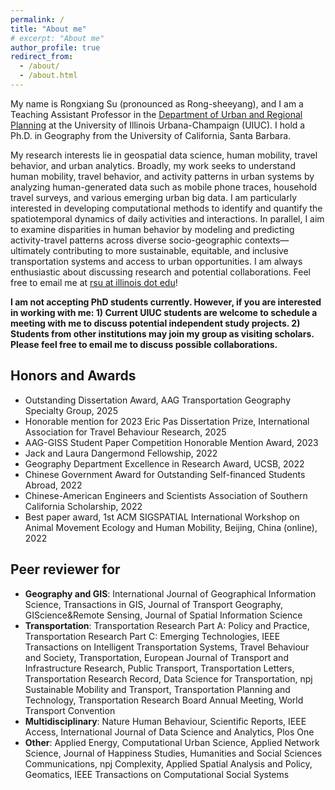 ```yaml
---
permalink: /
title: "About me"
# excerpt: "About me"
author_profile: true
redirect_from: 
  - /about/
  - /about.html
---
```


My name is Rongxiang Su (pronounced as Rong-sheeyang), and I am a Teaching Assistant Professor in the [Department of Urban and Regional Planning](https://urban.illinois.edu/people/profiles/rongxiang-su/) at the University of Illinois Urbana-Champaign (UIUC). I hold a Ph.D. in Geography from the University of California, Santa Barbara. 

My research interests lie in geospatial data science, human mobility, travel behavior, and urban analytics. Broadly, my work seeks to understand human mobility, travel behavior, and activity patterns in urban systems by analyzing human-generated data such as mobile phone traces, household travel surveys, and various emerging urban big data. I am particularly interested in developing computational methods to identify and quantify the spatiotemporal dynamics of daily activities and interactions. In parallel, I aim to examine disparities in human behavior by modeling and predicting activity-travel patterns across diverse socio-geographic contexts—ultimately contributing to more sustainable, equitable, and inclusive transportation systems and access to urban opportunities. I am always enthusiastic about discussing research and potential collaborations. Feel free to email me at <ins>rsu at illinois dot edu</ins>!


**I am not accepting PhD students currently. However, if you are interested in working with me: 1) Current UIUC students are welcome to schedule a meeting with me to discuss potential independent study projects.
2) Students from other institutions may join my group as visiting scholars. Please feel free to email me to discuss possible collaborations.**





<!-- <img src="images/about/motif1.png " alt="drawing" width="500">
<img src="images/about/time_patterns.png " alt="drawing" width="600">
<img src="images/about/interaction.png " alt="drawing" width="600">
<img src="images/about/racial.png " alt="drawing" width="600">
 -->

## Honors and Awards
- Outstanding Dissertation Award, AAG Transportation Geography Specialty Group, 2025
- Honorable mention for 2023 Eric Pas Dissertation Prize, International Association for Travel Behaviour Research, 2025
- AAG-GISS Student Paper Competition Honorable Mention Award, 2023
- Jack and Laura Dangermond Fellowship, 2022
- Geography Department Excellence in Research Award, UCSB, 2022
- Chinese Government Award for Outstanding Self-financed Students Abroad, 2022
- Chinese-American Engineers and Scientists Association of Southern California Scholarship, 2022
- Best paper award, 1st ACM SIGSPATIAL International Workshop on Animal Movement Ecology and Human Mobility, Beijing, China (online), 2022
<!-- - Multidisciplinary Research on the Coronavirus and its Impacts Grant, UCSB, 2020 -->
<!-- - Outstanding Graduate Student Award, Wuhan University, 2019 -->



## Peer reviewer for 
- **Geography and GIS**: International Journal of Geographical Information Science, Transactions in GIS, Journal of Transport Geography, GIScience\&Remote Sensing,  Journal of Spatial Information Science
- **Transportation**:  Transportation Research Part A: Policy and Practice, Transportation Research Part C: Emerging Technologies, IEEE Transactions on Intelligent Transportation Systems, Travel Behaviour and Society, Transportation, European Journal of Transport and Infrastructure Research, Public Transport,  Transportation Letters, Transportation Research Record, Data Science for Transportation, npj Sustainable Mobility and Transport, Transportation Planning and Technology, Transportation Research Board Annual Meeting, World Transport Convention
- **Multidisciplinary**: Nature Human Behaviour, Scientific Reports, IEEE Access, International Journal of Data Science and Analytics, Plos One
- **Other**: Applied Energy, Computational Urban Science, Applied Network Science, Journal of Happiness Studies, Humanities and Social Sciences Communications, npj Complexity, Applied Spatial Analysis and Policy, Geomatics, IEEE Transactions on Computational Social Systems

